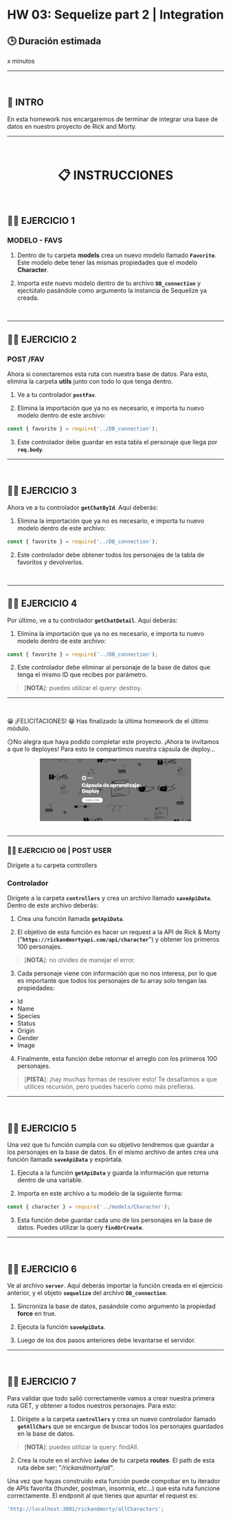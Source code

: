 # HW 03: Sequelize part 2 | Integration

## **🕒 Duración estimada**

x minutos

---

<br />

## **📌 INTRO**

En esta homework nos encargaremos de terminar de integrar una base de datos en nuestro proyecto de Rick and Morty.

---

<br />

<h1 align="center">📋 INSTRUCCIONES</h1>

</br >

## **👩‍💻 EJERCICIO 1**

### **MODELO - FAVS**

1. Dentro de tu carpeta **models** crea un nuevo modelo llamado **`Favorite`**. Este modelo debe tener las mismas propiedades que el modelo **Character**.

2. Importa este nuevo modelo dentro de tu archivo **`DB_connection`** y ejectútalo pasándole como argumento la instancia de Sequelize ya creada.

</br>

---

## **👩‍💻 EJERCICIO 2**

### **POST /FAV**

Ahora si conectaremos esta ruta con nuestra base de datos. Para esto, elimina la carpeta **utils** junto con todo lo que tenga dentro.

1. Ve a tu controlador **`postFav`**.

2. Elimina la importación que ya no es necesario, e importa tu nuevo modelo dentro de este archivo:

```javascript
const { favorite } = require('../DB_connection');
```

3. Este controlador debe guardar en esta tabla el personaje que llega por **`req.body`**.

---

</br >

## **👩‍💻 EJERCICIO 3**

Ahora ve a tu controlador **`getChatById`**. Aquí deberás:

1. Elimina la importación que ya no es necesario, e importa tu nuevo modelo dentro de este archivo:

```javascript
const { favorite } = require('../DB_connection');
```

2. Este controlador debe obtener todos los personajes de la tabla de favoritos y devolverlos.

</br >

---

## **👩‍💻 EJERCICIO 4**

Por último, ve a tu controlador **`getChatDetail`**. Aquí deberás:

1. Elimina la importación que ya no es necesario, e importa tu nuevo modelo dentro de este archivo:

```javascript
const { favorite } = require('../DB_connection');
```

2. Este controlador debe eliminar al personaje de la base de datos que tenga el mismo ID que recibes por parámetro.

> [**NOTA**]: puedes utilizar el query: destroy.

---

</br >

<div>

😁 ¡FELICITACIONES! 😁 Has finalizado la última homework de el último módulo.

😏No alegra que haya podido completar este proyecto. ¡Ahora te invitamos a que lo deployes! Para esto te compartimos nuestra cápsula de deploy...

<div align="center">
   <a href="https://rise.articulate.com/share/YKtorcVy0_ch_T7ETfudX4olPcYcXE6o#/">
      <img src="./logo.png" alt="" width="70%" />
   </a>
</div>

<br />

---

### **👩‍💻 EJERCICIO 06 | POST USER**

Dirígete a tu carpeta controllers

### **Controlador**

Dirígete a la carpeta **`controllers`** y crea un archivo llamado **`saveApiData`**. Dentro de este archivo deberás:

1. Crea una función llamada **`getApiData`**.

2. El objetivo de esta función es hacer un request a la API de Rick & Morty ("**`https://rickandmortyapi.com/api/character`**") y obtener los primeros 100 personajes.

> [**NOTA**]: no olvides de manejar el error.

3. Cada personaje viene con información que no nos interesa, por lo que es importante que todos los personajes de tu array solo tengan las propiedades:

-  Id
-  Name
-  Species
-  Status
-  Origin
-  Gender
-  Image

4. Finalmente, esta función debe retornar el arreglo con los primeros 100 personajes.

> [**PISTA**]: ¡hay muchas formas de resolver esto! Te desafíamos a que utilices recursión, pero puedes hacerlo como más prefieras.

---

</br >

## **👩‍💻 EJERCICIO 5**

Una vez que tu función cumpla con su objetivo tendremos que guardar a los personajes en la base de datos. En el mismo archivo de antes crea una función llamada **`saveApiData`** y expórtala.

1. Ejecuta a la función **`getApiData`** y guarda la información que retorna dentro de una variable.

2. Importa en este archivo a tu modelo de la siguiente forma:

```javascript
const { character } = require('../models/Character');
```

3. Esta función debe guardar cada uno de los personajes en la base de datos. Puedes utilizar la query **`findOrCreate`**.

---

<br />

## **👩‍💻 EJERCICIO 6**

Ve al archivo **`server`**. Aquí deberás importar la función creada en el ejercicio anterior, y el objeto **`sequelize`** del archivo **`DB_connection`**.

1. Sincroniza la base de datos, pasándole como argumento la propiedad **force** en true.

2. Ejecuta la función **`saveApiData`**.

3. Luego de los dos pasos anteriores debe levantarse el servidor.

---

<br />

## **👩‍💻 EJERCICIO 7**

Para validar que todo salió correctamente vamos a crear nuestra primera ruta GET, y obtener a todos nuestros personajes. Para esto:

1. Dirígete a la carpeta **`controllers`** y crea un nuevo controlador llamado **`getAllChars`** que se encargue de buscar todos los personajes guardados en la base de datos.

> [**NOTA**]: puedes utilizar la query: findAll.

2. Crea la route en el archivo **`index`** de tu carpeta **routes**. El path de esta ruta debe ser: "_/rickandmorty/all_".

Una vez que hayas construido esta función puede compobar en tu iterador de APIs favorita (thunder, postman, insomnia, etc...) que esta ruta funcione correctamente. El endponit al que tienes que apuntar el request es:

```javascript
'http://localhost:3001/rickandmorty/allCharacters';
```

